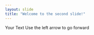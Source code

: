 ```yaml
---
layout: slide
title: "Welcome to the second slide!"
---
```

Your Text
Use the left arrow to go forward
